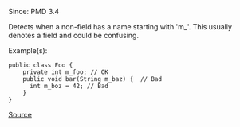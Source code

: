 Since: PMD 3.4

Detects when a non-field has a name starting with 'm_'.  This usually denotes a field and could be confusing.

Example(s):
```
public class Foo {
    private int m_foo; // OK
    public void bar(String m_baz) {  // Bad
      int m_boz = 42; // Bad
    }
}
```

[Source](https://pmd.github.io/pmd-5.5.4/pmd-java/rules/java/naming.html#MisleadingVariableName)
